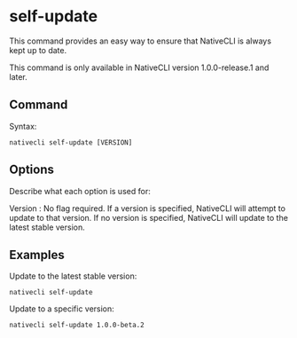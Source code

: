 # self-update

This command provides an easy way to ensure that NativeCLI is always kept up to date.

<tip>
This command is only available in NativeCLI version 1.0.0-release.1 and later.
</tip>

## Command

Syntax:

```shell
nativecli self-update [VERSION]
```

## Options

Describe what each option is used for:

Version
: No flag required. If a version is specified, NativeCLI will attempt to update to that version. If no version is specified, NativeCLI will update to the latest stable version.

## Examples

Update to the latest stable version:

```shell
nativecli self-update
```

Update to a specific version:

```shell
nativecli self-update 1.0.0-beta.2
```

<seealso>
    <!--Provide links to related how-to guides, overviews, and tutorials.-->
</seealso>